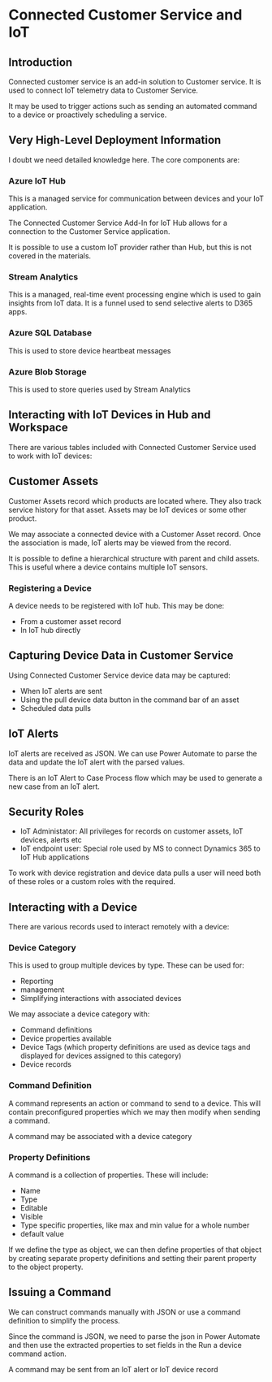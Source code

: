 # Connected Customer Service and IoT

## Introduction

Connected customer service is an add-in solution to Customer service. It is 
used to connect IoT telemetry data to Customer Service.

It may be used to trigger actions such as sending an automated command to a 
device or proactively scheduling a service.

## Very High-Level Deployment Information

I doubt we need detailed knowledge here. The core components are:

### Azure IoT Hub

This is a managed service for communication between devices and your 
IoT application.

The Connected Customer Service Add-In for IoT Hub allows for a connection to
the Customer Service application.

It is possible to use a custom IoT provider rather than Hub, but this is not
covered in the materials.

### Stream Analytics

This is a managed, real-time event processing engine which is used to gain
insights from IoT data. It is a funnel used to send selective alerts to D365
apps.

### Azure SQL Database

This is used to store device heartbeat messages

### Azure Blob Storage

This is used to store queries used by Stream Analytics

## Interacting with IoT Devices in Hub and Workspace

There are various tables included with Connected Customer Service used to work
with IoT devices:

## Customer Assets

Customer Assets record which products are located where. They also track service
history for that asset. Assets may be IoT devices or some other product.

We may associate a connected device with a Customer Asset record. Once the 
association is made, IoT alerts may be viewed from the record.

It is possible to define a hierarchical structure with parent and child assets.
This is useful where a device contains multiple IoT sensors.

### Registering a Device

A device needs to be registered with IoT hub. This may be done:

- From a customer asset record
- In IoT hub directly

## Capturing Device Data in Customer Service

Using Connected Customer Service device data may be captured:
- When IoT alerts are sent
- Using the pull device data button in the command bar of an asset
- Scheduled data pulls

## IoT Alerts

IoT alerts are received as JSON. We can use Power Automate to parse the
data and update the IoT alert with the parsed values.

There is an IoT Alert to Case Process flow which may be used to generate a new
case from an IoT alert.

## Security Roles

- IoT Administator: All privileges for records on customer assets, IoT devices,
alerts etc
- IoT endpoint user: Special role used by MS to connect Dynamics 365 to IoT
Hub applications

To work with device registration and device data pulls a user will need both of 
these roles or a custom roles with the required.

## Interacting with a Device

There are various records used to interact remotely with a device:

### Device Category

This is used to group multiple devices by type. These can be used for:

- Reporting
- management
- Simplifying interactions with associated devices

We may associate a device category with:
- Command definitions
- Device properties available
- Device Tags (which property definitions are used as device tags and displayed
for devices assigned to this category)
- Device records

### Command Definition

A command represents an action or command to send to a device. This will contain
preconfigured properties which we may then modify when sending a command.

A command may be associated with a device category

### Property Definitions

A command is a collection of properties. These will include:

- Name
- Type
- Editable
- Visible
- Type specific properties, like max and min value for a whole number
- default value

If we define the type as object, we can then define properties of that object
by creating separate property definitions and setting their parent property to
the object property.

## Issuing a Command

We can construct commands manually with JSON or use a command definition to 
simplify the process.

Since the command is JSON, we need to parse the json in Power Automate and then
use the extracted properties to set fields in the Run a device command action.

A command may be sent from an IoT alert or IoT device record